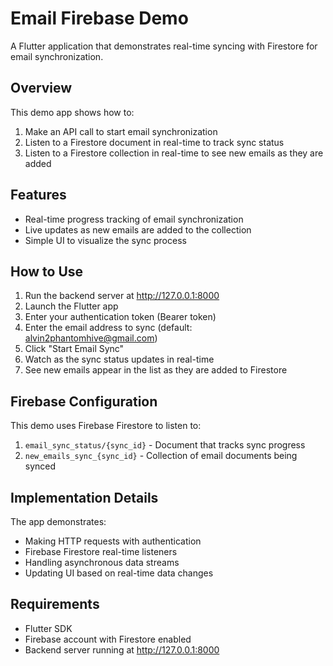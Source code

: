 # Email Firebase Demo

A Flutter application that demonstrates real-time syncing with Firestore for email synchronization.

## Overview

This demo app shows how to:

1. Make an API call to start email synchronization
2. Listen to a Firestore document in real-time to track sync status
3. Listen to a Firestore collection in real-time to see new emails as they are added

## Features

- Real-time progress tracking of email synchronization
- Live updates as new emails are added to the collection
- Simple UI to visualize the sync process

## How to Use

1. Run the backend server at http://127.0.0.1:8000
2. Launch the Flutter app
3. Enter your authentication token (Bearer token)
4. Enter the email address to sync (default: alvin2phantomhive@gmail.com)
5. Click "Start Email Sync"
6. Watch as the sync status updates in real-time
7. See new emails appear in the list as they are added to Firestore

## Firebase Configuration

This demo uses Firebase Firestore to listen to:

1. `email_sync_status/{sync_id}` - Document that tracks sync progress
2. `new_emails_sync_{sync_id}` - Collection of email documents being synced

## Implementation Details

The app demonstrates:

- Making HTTP requests with authentication
- Firebase Firestore real-time listeners
- Handling asynchronous data streams
- Updating UI based on real-time data changes

## Requirements

- Flutter SDK
- Firebase account with Firestore enabled
- Backend server running at http://127.0.0.1:8000
